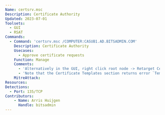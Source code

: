 ```yaml
---
Name: certsrv.msc
Description: Certificate Authority
Updated: 2023-07-01
Toolsets:
  - GUI
  - RSAT
Commands:
  - Command: 'certsrv.msc /COMPUTER:CASUB1.AD.BITSADMIN.COM'
    Description: Certificate Authority
    Usecases:
      - Approve certificate requests
    Function: Manage
    Comments:
      - 'Alternatively in the GUI, right click root node -> Retarget Certification Authority -> Another Computer: `CASUB1.ad.bitsadmin.com`'
      - 'Note that the Certificate Templates section returns error `Template information could not be loaded: The specified domain either does not exist or could not be contacted`'
    MitreAttack:
Resources:
Detections:
  - Port: 135/TCP
Contributors:
    - Name: Arris Huijgen
      Handle: bitsadmin
---
```

